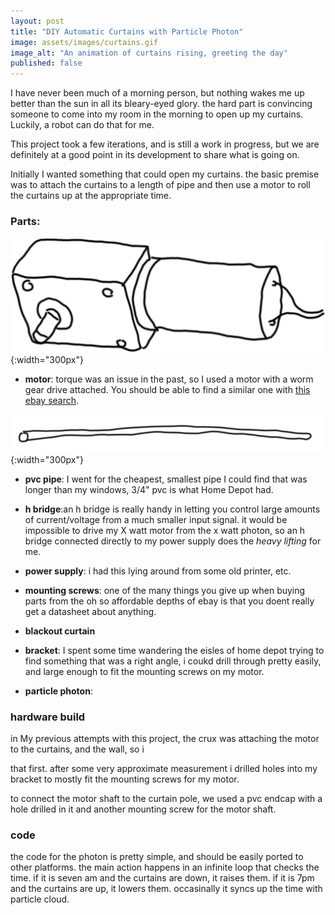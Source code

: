 ```yaml
---
layout: post
title: "DIY Automatic Curtains with Particle Photon"
image: assets/images/curtains.gif
image_alt: "An animation of curtains rising, greeting the day"
published: false
---
```


I have never been much of a morning person, but nothing wakes me up better than the sun in all its bleary-eyed glory. the hard part is convincing someone to come into my room in the morning to open up my curtains. Luckily, a robot can do that for me.

<!--more-->

This project took a few iterations, and is still a work in progress, but we are definitely at a good point in its development to share what is going on.

Initially I wanted something that could open my curtains. the basic premise was to attach the curtains to a length of pipe and then use a motor to roll the curtains up at the appropriate time.

### Parts:
![motor](/assets/images/motor.png "illustration of a motor"){:width="300px"}

* **motor**: torque was an issue in the past, so I used a motor with a worm gear drive attached. You should be able to find a similar one with [this ebay search](https://www.ebay.com/sch/i.html?_nkw=12v+worm+gear+motor&_sop=12).

![pipe](/assets/images/pipe.png "illustration of a pipe"){:width="300px"}

* **pvc pipe**: I went for the cheapest, smallest pipe I could find that was longer than my windows, 3/4" pvc is what Home Depot had.

* **h bridge**:an h bridge is really handy in letting you control large amounts of current/voltage from a much smaller input signal. it would be impossible to drive my X watt motor from the x watt photon, so an h bridge connected directly to my power supply does the _heavy lifting_ for me.  
* **power supply**: i had this lying around from some old printer, etc.
* **mounting screws**: one of the many things you give up when buying parts from the oh so affordable depths of ebay is that you doent really get a datasheet about anything. 
* **blackout curtain**
* **bracket**: I spent some time wandering the eisles of home depot trying to find something that was a right angle, i coukd drill through pretty easily, and large enough to fit the mounting screws on my motor. 
* **particle photon**:

### hardware build
in My previous attempts with this project, the crux was attaching the motor to the curtains, and the wall, so i 

 that first. after some very approximate measurement i drilled holes into my bracket to mostly fit the mounting screws for my motor. 

to connect the motor shaft to the curtain pole, we used a pvc endcap with a hole drilled in it and another mounting screw for the motor shaft. 


### code

the code for the photon is pretty simple, and should be easily ported to other platforms. the main action happens in an infinite loop that checks the time. if it is seven am and the curtains are down, it raises them. if it is 7pm and the curtains are up, it lowers them. occasinally it syncs up the time with particle cloud. 



